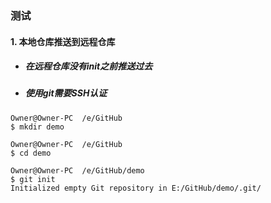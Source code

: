 ### 测试



#### 1. 本地仓库推送到远程仓库

- ##### 在远程仓库没有init之前推送过去

- ##### 使用git需要SSH认证

```shell
Owner@Owner-PC  /e/GitHub
$ mkdir demo

Owner@Owner-PC  /e/GitHub
$ cd demo

Owner@Owner-PC  /e/GitHub/demo
$ git init
Initialized empty Git repository in E:/GitHub/demo/.git/

```



